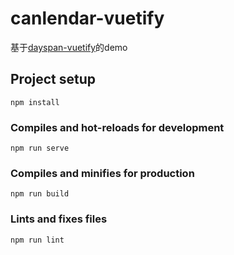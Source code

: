 # canlendar-vuetify

基于[dayspan-vuetify](https://github.com/ClickerMonkey/dayspan-vuetify)的demo

## Project setup
```
npm install
```

### Compiles and hot-reloads for development
```
npm run serve
```

### Compiles and minifies for production
```
npm run build
```

### Lints and fixes files
```
npm run lint
```
